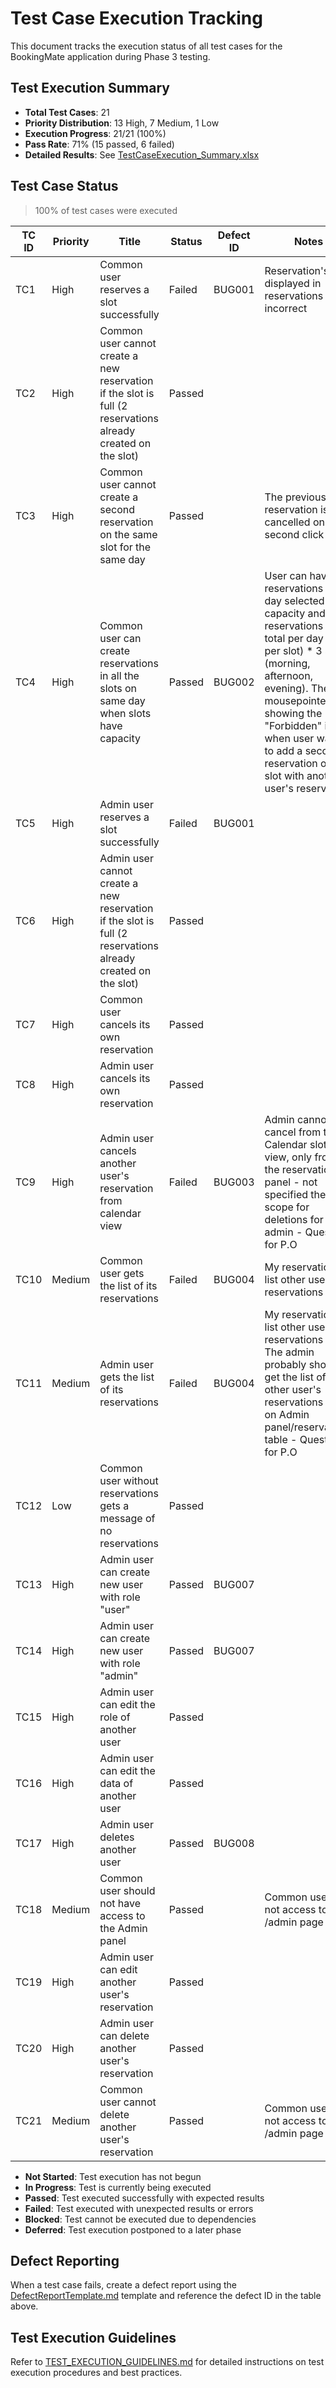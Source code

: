 # Test Case Execution Tracking

This document tracks the execution status of all test cases for the BookingMate application during Phase 3 testing.

## Test Execution Summary

- **Total Test Cases**: 21
- **Priority Distribution**: 13 High, 7 Medium, 1 Low
- **Execution Progress**: 21/21 (100%)
- **Pass Rate**: 71% (15 passed, 6 failed)
- **Detailed Results**: See [TestCaseExecution_Summary.xlsx](../source-documents/TestCaseExecution_Summary.xlsx)

## Test Case Status 
> 100% of test cases were executed

| TC ID | Priority | Title                                                                                   | Status | Defect ID | Notes |
|-------|----------|-----------------------------------------------------------------------------------------|--------|-----------|-------|
| TC1   | High     | Common user reserves a slot successfully                                                | Failed | BUG001    | Reservation's day displayed in reservations list is incorrect |
| TC2   | High     | Common user cannot create a new reservation if the slot is full (2 reservations already created on the slot) | Passed |           |       |
| TC3   | High     | Common user cannot create a second reservation on the same slot for the same day        | Passed |           | The previous reservation is cancelled on the second click |
| TC4   | High     | Common user can create reservations in all the slots on same day when slots have capacity | Passed | BUG002    | User can have 6 reservations if the day selected has capacity and 6 reservations in total per day (2 per slot) * 3 slots (morning, afternoon, evening). The mousepointer is showing the "Forbidden" icon when user wants to add a second reservation on a slot with another user's reservation. |
| TC5   | High     | Admin user reserves a slot successfully                                                  | Failed | BUG001    |       |
| TC6   | High     | Admin user cannot create a new reservation if the slot is full (2 reservations already created on the slot) | Passed |           |       |
| TC7   | High     | Common user cancels its own reservation                                                  | Passed |           |       |
| TC8   | High     | Admin user cancels its own reservation                                                   | Passed |           |       |
| TC9   | High     | Admin user cancels another user's reservation from calendar view                         | Failed | BUG003    | Admin cannot cancel from the Calendar slot view, only from the reservation panel - not specified the scope for deletions for the admin - Question for P.O |
| TC10  | Medium   | Common user gets the list of its reservations                                            | Failed | BUG004    | My reservations list other user's reservations too |
| TC11  | Medium   | Admin user gets the list of its reservations                                             | Failed | BUG004    | My reservations list other user's reservations too. The admin probably should get the list of other user's reservations only on Admin panel/reservations table - Question for P.O |
| TC12  | Low      | Common user without reservations gets a message of no reservations                       | Passed |           |       |
| TC13  | High     | Admin user can create new user with role "user"                                          | Passed | BUG007    |       |
| TC14  | High     | Admin user can create new user with role "admin"                                         | Passed | BUG007    |       |
| TC15  | High     | Admin user can edit the role of another user                                             | Passed |           |       |
| TC16  | High     | Admin user can edit the data of another user                                             | Passed |           |       |
| TC17  | High     | Admin user deletes another user                                                          | Passed | BUG008    |       |
| TC18  | Medium   | Common user should not have access to the Admin panel                                    | Passed |           | Common user has not access to the /admin page |
| TC19  | High     | Admin user can edit another user's reservation                                           | Passed |           |       |
| TC20  | High     | Admin user can delete another user's reservation                                         | Passed |           |       |
| TC21  | Medium   | Common user cannot delete another user's reservation                                     | Passed |           | Common user has not access to the /admin page |



- **Not Started**: Test execution has not begun
- **In Progress**: Test is currently being executed
- **Passed**: Test executed successfully with expected results
- **Failed**: Test executed with unexpected results or errors
- **Blocked**: Test cannot be executed due to dependencies
- **Deferred**: Test execution postponed to a later phase

## Defect Reporting

When a test case fails, create a defect report using the [DefectReportTemplate.md](DefectReportTemplate.md) template and reference the defect ID in the table above.

## Test Execution Guidelines

Refer to [TEST_EXECUTION_GUIDELINES.md](../TEST_EXECUTION_GUIDELINES.md) for detailed instructions on test execution procedures and best practices.